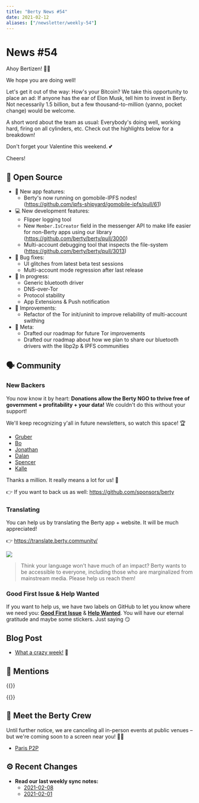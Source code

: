 ```yaml
---
title: "Berty News #54"
date: 2021-02-12
aliases: ["/newsletter/weekly-54"]
---
```


# News #54

Ahoy Bertizen! 🏴‍☠️

We hope you are doing well!

Let's get it out of the way: How's your Bitcoin? We take this opportunity to place an ad: If anyone has the ear of Elon Musk, tell him to invest in Berty. Not necessarily 1.5 billion, but a few thousand-to-million (yanno, pocket change) would be welcome. 

A short word about the team as usual: Everybody's doing well, working hard, firing on all cylinders, etc. Check out the highlights below for a breakdown!

Don't forget your Valentine this weekend. 💕

Cheers!


## 🚀 Open Source

* 🎁 New app features:
    * Berty's now running on gomobile-IPFS nodes! (https://github.com/ipfs-shipyard/gomobile-ipfs/pull/61)
* 💻 New development features:
    * Flipper logging tool
    * New `Member.IsCreator` field in the messenger API to make life easier for non-Berty apps using our library (https://github.com/berty/berty/pull/3000)
    * Multi-account debugging tool that inspects the file-system (https://github.com/berty/berty/pull/3013)
* 🐜 Bug fixes:
    * UI glitches from latest beta test sessions
    * Multi-account mode regression after last release
* 🔨 In progress:
    * Generic bluetooth driver
    * DNS-over-Tor
    * Protocol stability
    * App Extensions & Push notification
* 🌟 Improvements:
    * Refactor of the Tor init/uninit to improve reliability of multi-account swithing
* 🧠 Meta:
    * Drafted our roadmap for future Tor improvements
    * Drafted our roadmap about how we plan to share our bluetooth drivers with the libp2p & IPFS communities


## 🗣️ Community

### New Backers

You now know it by heart: **Donations allow the Berty NGO to thrive free of government + profitability + your data!** We couldn't do this without your support!

We'll keep recognizing y'all in future newsletters, so watch this space! 🏆

* [Gruber](https://github.com/CloudGruber)
* [Bo](https://github.com/bjeanes)
* [Jonathan](https://github.com/jedahan)
* [Dalan](https://github.com/dalanmiller)
* [Spencer](https://github.com/stbrody)
* [Kalle](https://github.com/jilleJr)

Thanks a million. It really means a lot for us! 🧡 

👉 If you want to back us as well: https://github.com/sponsors/berty

### Translating 

You can help us by translating the Berty app + website. It will be much appreciated! 

👉 https://translate.berty.community/  

![](https://i.imgur.com/T4EPaJt.png)

> Think your language won't have much of an impact? Berty wants to be accessible to everyone, including those who are marginalized from mainstream media. Please help us reach them!


### Good First Issue & Help Wanted

If you want to help us, we have two labels on GitHub to let you know where we need you: [**Good First Issue**](https://github.com/issues?q=is%3Aissue+is%3Aopen+org%3Aberty+label%3A%22good+first+issue%22+sort%3Aupdated-desc) & [**Help Wanted**](https://github.com/issues?q=is%3Aissue+is%3Aopen+org%3Aberty+label%3A%22help+wanted%22+sort%3Aupdated-desc+). You will have our eternal gratitude and maybe some stickers. Just saying 😏

## Blog Post

* [What a crazy week!](https://berty.tech/blog/hackernews-reddit-week/) 🚀

## 💌 Mentions


{{<tweet id="1357732170194956290">}}

{{<tweet id="1359809413129863173">}}


## 🎉 Meet the Berty Crew

Until further notice, we are canceling all in-person events at public venues – but we're coming soon to a screen near you! 🚧🚧

* [Paris P2P](https://p2p.paris/)

## ⚙️ Recent Changes

* **Read our last weekly sync notes:**
    * [2021-02-08](https://github.com/berty/community/blob/master/meeting-notes/2021/Q1/2021-02-08--staff-team-weekly-sync.md)
    * [2021-02-01](https://github.com/berty/community/blob/master/meeting-notes/2021/Q1/2021-02-01--staff-team-weekly-sync.md)


  

